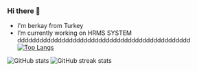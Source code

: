### Hi there 👋


- I'm berkay from Turkey
- I’m currently working on HRMS SYSTEM                                       
ddddddddddddddddddddddddddddddddddddddddddddddd [![Top Langs](https://github-readme-stats.vercel.app/api/top-langs/?username=berkaylxl)](https://github.com/anuraghazra/github-readme-stats)
 
 ![GitHub stats](https://github-readme-stats.vercel.app/api?username=berkaylxl&show_icons=true)  ![GitHub streak stats](https://github-readme-streak-stats.herokuapp.com/?user=berkaylxl) 






